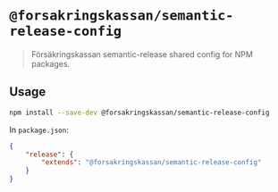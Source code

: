 # `@forsakringskassan/semantic-release-config`

> Försäkringskassan semantic-release shared config for NPM packages.

## Usage

```bash
npm install --save-dev @forsakringskassan/semantic-release-config
```

In `package.json`:

```json
{
    "release": {
        "extends": "@forsakringskassan/semantic-release-config"
    }
}
```
